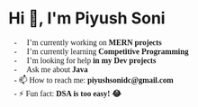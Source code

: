 ### <h1 style="align: center;"> Hi 👋, I'm Piyush Soni </h1>
<link rel="preconnect" href="https://fonts.googleapis.com">
<link rel="preconnect" href="https://fonts.gstatic.com" crossorigin>
<link href="https://fonts.googleapis.com/css2?family=Poppins:wght@600&display=swap" rel="stylesheet">
<div class="hello" style="font-family: 'Poppins';margin-left: 10px;">
  - 🔭 I’m currently working on <strong> MERN projects</strong> <br>
  - 🌱 I’m currently learning <strong>Competitive Programming</strong> <br>
  - 🤔 I’m looking for help<strong> in my Dev projects</strong> <br>
  - 💬 Ask me about<strong> Java</strong> <br>
  - 📫 How to reach me:<strong> piyushsonidc@gmail.com</strong> <br>
  - ⚡ Fun fact: <b>DSA is too easy! <span>&#128514;</span> </b>
</div>
